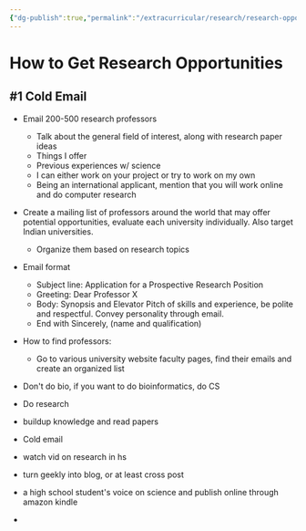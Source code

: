 ```yaml
---
{"dg-publish":true,"permalink":"/extracurricular/research/research-opportunities-notes/","dgHomeLink":true,"dgPassFrontmatter":false,"dgShowLocalGraph":true}
---
```


# How to Get Research Opportunities
## #1 Cold Email
- Email 200-500 research professors
	- Talk about the general field of interest, along with research paper ideas
	- Things I offer
	- Previous experiences w/ science
	- I can either work on your project or try to work on my own
	- Being an international applicant, mention that you will work online and do computer research
- Create a mailing list of professors around the world that may offer potential opportunities, evaluate each university individually. Also target Indian universities.
	- Organize them based on research topics
- Email format
	- Subject line: Application for a Prospective Research Position
	- Greeting: Dear Professor X
	- Body: Synopsis and Elevator Pitch of skills and experience, be polite and respectful. Convey personality through email. 
	- End with Sincerely, (name and qualification)
- How to find professors:
	- Go to various university website faculty pages, find their emails and create an organized list

- Don't do bio, if you want to do bioinformatics, do CS
- Do research
- buildup knowledge and read papers
- Cold email
- watch vid on research in hs
- turn geekly into blog, or at least cross post
- a high school student's voice on science and publish online through amazon kindle
- 